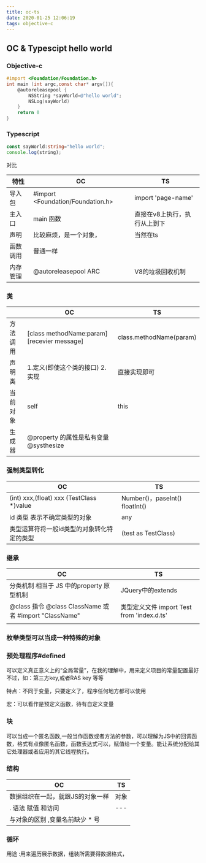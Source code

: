 ```yaml
---
title: oc-ts
date: 2020-01-25 12:06:19
tags: objective-c
---
```


## OC & Typescipt  hello world

### Objective-c

```objective-c
#import <Foundation/Foundation.h>
int main (int argc,const char* argv[]){
    @autoreleasepool {
        NSString *sayWorld=@"hello world";
        NSLog(sayWorld)
    }
    return 0
}
```

### Typescript

```typescript
const sayWorld:string="hello world";
console.log(string);

```

对比

| 特性     | OC                                | TS                           |
| -------- | --------------------------------- | ---------------------------- |
| 导入包   | #import <Foundation/Foundation.h> | import 'page-name'           |
| 主入口   | main 函数                         | 直接在v8上执行，执行从上到下 |
| 声明     | 比较麻烦，是一个对象，            | 当然在ts                     |
| 函数调用 | 普通一样                          |                              |
| 内存管理 | @autoreleasepool  ARC             | V8的垃圾回收机制             |

### 类

|          | OC                                            | TS                      |
| -------- | --------------------------------------------- | ----------------------- |
| 方法调用 | [class methodName:param]   [recevier message] | class.methodName(param) |
| 声明类   | 1.定义(即使这个类的接口)  2.实现              | 直接实现即可            |
| 当前对象 | self                                          | this                    |
| 生成器   | @property  的属性是私有变量 @systhesize       |                         |

### 强制类型转化

| OC                                         | TS                              |
| ------------------------------------------ | ------------------------------- |
| (int) xxx,(float) xxx   (TestClass *)value | Number()，paseInt()  floatInt() |
| id 类型 表示不确定类型的对象               | any                             |
| 类型运算符将一般id类型的对象转化特定的类型 | (test as TestClass)             |

### 继承

| OC                                                         | TS                                          |
| ---------------------------------------------------------- | ------------------------------------------- |
| 分类机制 相当于 JS 中的property 原型机制                   | JQuery中的extends                           |
| @class 指令  @class  ClassName 或者   #import  "ClassName" | 类型定义文件  import Test from 'index.d.ts' |
|                                                            |                                             |

### 枚举类型可以当成一种特殊的对象

### 预处理程序#defined

可以定义真正意义上的“全局常量”，在我的理解中，用来定义项目的常量配置最好不过，如：第三方key,或者RAS key 等等

特点：不同于变量，只要定义了，程序任何地方都可以使用

宏：可以看作是预定义函数，待有自定义变量



### 块

可以当成一个匿名函数,一般当作函数或者方法的参数，可以理解为JS中的回调函数，格式有点像匿名函数，函数表达式可以，赋值给一个变量。能让系统分配给其它处理器或者应用的其它线程执行。

### 结构

| OC                               | TS   |
| -------------------------------- | ---- |
| 数据组织在一起，就跟JS的对象一样 | 对象 |
| . 语法 赋值 和访问               | ---  |
| 与对象的区别 ,变量名前缺少 * 号  |      |



### 循环

用途 :用来遍历展示数据，组装所需要得数据格式，